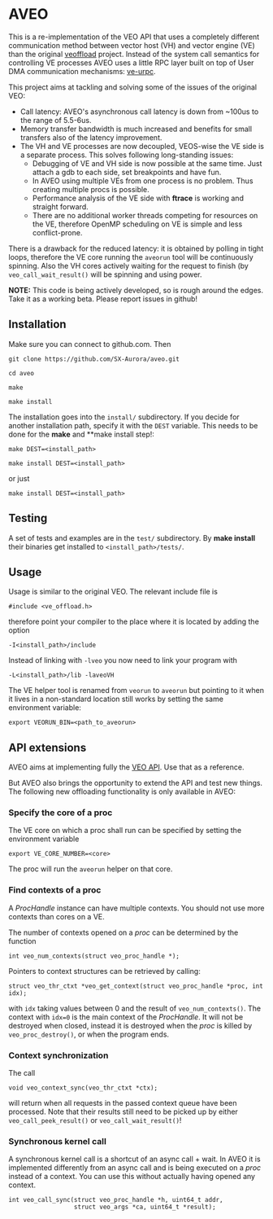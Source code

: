 # AVEO

This is a re-implementation of the VEO API that uses a completely
different communication method between vector host (VH) and vector
engine (VE) than the original
[veoffload](https://github.com/veos-sxarr-NEC/veoffload) project. Instead of the system call semantics for controlling VE processes AVEO uses a little RPC layer built on top of User DMA communication mechanisms: [ve-urpc](https://github.com/SX-Aurora/ve-urpc).

This project aims at tackling and solving some of the issues of the original VEO:
* Call latency: AVEO's asynchronous call latency is down from ~100us to the range of 5.5-6us.
* Memory transfer bandwidth is much increased and benefits for small transfers also of the latency improvement.
* The VH and VE processes are now decoupled, VEOS-wise the VE side is a separate process. This solves following long-standing issues:
  * Debugging of VE and VH side is now possible at the same time. Just attach a gdb to each side, set breakpoints and have fun.
  * In AVEO using multiple VEs from one process is no problem. Thus creating multiple procs is possible.
  * Performance analysis of the VE side with **ftrace** is working and straight forward.
  * There are no additional worker threads competing for resources on the VE, therefore OpenMP scheduling on VE is simple and less conflict-prone.

There is a drawback for the reduced latency: it is obtained by polling
in tight loops, therefore the VE core running the `aveorun` tool will
be continuously spinning. Also the VH cores actively waiting for the
request to finish (by `veo_call_wait_result()` will be spinning and
using power.

**NOTE:** This code is being actively developed, so is rough around the edges. Take it as a working beta. Please report issues in github!


## Installation

Make sure you can connect to github.com. Then

```
git clone https://github.com/SX-Aurora/aveo.git

cd aveo

make

make install
```

The installation goes into the `install/` subdirectory. If you decide
for another installation path, specify it with the `DEST`
variable. This needs to be done for the **make** and **make install
step!:
```
make DEST=<install_path>

make install DEST=<install_path>
```
or just
```
make install DEST=<install_path>
```



## Testing

A set of tests and examples are in the `test/` subdirectory. By **make
install** their binaries get installed to `<install_path>/tests/`.


## Usage

Usage is similar to the original VEO. The relevant include file is
```
#include <ve_offload.h>
```
therefore point your compiler to the place where it is located by adding the option
```
-I<install_path>/include
```

Instead of linking with `-lveo` you now need to link your program with
```
-L<install_path>/lib -laveoVH
```

The VE helper tool is renamed from `veorun` to `aveorun` but pointing
to it when it lives in a non-standard location still works by setting
the same environment variable:
```
export VEORUN_BIN=<path_to_aveorun>
```



## API extensions

AVEO aims at implementing fully the [VEO
API](https://veos-sxarr-nec.github.io/veoffload/index.html). Use that
as a reference.

But AVEO also brings the opportunity to extend the API and test new
things. The following new offloading functionality is only available
in AVEO:


### Specify the core of a proc

The VE core on which a proc shall run can be specified by setting the environment variable
```
export VE_CORE_NUMBER=<core>
```
The proc will run the `aveorun` helper on that core.


### Find contexts of a proc

A *ProcHandle* instance can have multiple contexts. You should not use
more contexts than cores on a VE.

The number of contexts opened on a *proc* can be determined by the function
```
int veo_num_contexts(struct veo_proc_handle *);
```

Pointers to context structures can be retrieved by calling:
```
struct veo_thr_ctxt *veo_get_context(struct veo_proc_handle *proc, int idx);
```
with `idx` taking values between 0 and the result of
`veo_num_contexts()`.  The context with `idx=0` is the main context of
the *ProcHandle*. It will not be destroyed when closed, instead it is
destroyed when the *proc* is killed by `veo_proc_destroy()`, or when
the program ends.


### Context synchronization

The call
```
void veo_context_sync(veo_thr_ctxt *ctx);
```
will return when all requests in the passed context queue have been
processed. Note that their results still need to be picked up by
either `veo_call_peek_result()` or `veo_call_wait_result()`!


### Synchronous kernel call

A synchronous kernel call is a shortcut of an async call + wait. In
AVEO it is implemented differently from an async call and is being
executed on a *proc* instead of a context. You can use this without
actually having opened any context.
```
int veo_call_sync(struct veo_proc_handle *h, uint64_t addr,
                  struct veo_args *ca, uint64_t *result);
```


